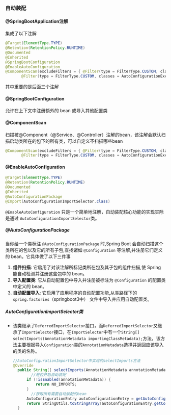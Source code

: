 ### 自动装配

#### @SpringBootApplication注解

集成了以下注解

```java
@Target(ElementType.TYPE)
@Retention(RetentionPolicy.RUNTIME)
@Documented
@Inherited
@SpringBootConfiguration
@EnableAutoConfiguration
@ComponentScan(excludeFilters = { @Filter(type = FilterType.CUSTOM, classes = TypeExcludeFilter.class),
       @Filter(type = FilterType.CUSTOM, classes = AutoConfigurationExcludeFilter.class) });
```

其中重要的是后面三个注解



#### @SpringBootConfiguration

允许在上下文中注册额外的 bean 或导入其他配置类



#### @ComponentScan

扫描被@Component（@Service、@Controller）注解的bean，该注解会默认扫描启动类所在的包下的所有类，可以自定义不扫描哪些bean

```java
@ComponentScan(excludeFilters = { @Filter(type = FilterType.CUSTOM, classes = TypeExcludeFilter.class),
       @Filter(type = FilterType.CUSTOM, classes = AutoConfigurationExcludeFilter.class) })
```



#### @EnableAutoConfiguration

```java
@Target(ElementType.TYPE)
@Retention(RetentionPolicy.RUNTIME)
@Documented
@Inherited
@AutoConfigurationPackage
@Import(AutoConfigurationImportSelector.class)
```

`@EnableAutoConfiguration` 只是一个简单地注解，自动装配核心功能的实现实际是通过 `AutoConfigurationImportSelector`类。

##### @AutoConfigurationPackage

当你给一个类标注 `@AutoConfigurationPackage` 时,Spring Boot 会自动扫描这个类所在的包以及它的所有子包,查找诸如 `@Configuration` 等注解,并注册它们定义的 bean。它具体做了以下三件事

1. **组件扫描**: 它启用了对该注解所标记类所在包及其子包的组件扫描,使 Spring 能自动检测并注册这些包中的 bean。
2. **导入配置类**: 它从自动配置包中导入并注册被标注为 `@Configuration` 的配置类中定义的 bean。
3. **自动配置导入**: 它启用了应用程序的自动配置功能,从类路径下的 `spring.factories`（springboot3中） 文件中导入并应用自动配置类。

##### AutoConfigurationImportSelector类

- 该类继承了`DeferredImportSelector`接口，而`DeferredImportSelector`又继承了`ImportSelector`接口，在`ImportSelector`中有一个`String[] selectImports(AnnotationMetadata importingClassMetadata);`方法，该方法主要根据导入`Configuration`类的`AnnotationMetadata`选择并返回应该导入的类的名称。

  ```java
  //AutoConfigurationImportSelector中实现的selectImports方法
  @Override
  	public String[] selectImports(AnnotationMetadata annotationMetadata) {
          //是否开启自动装配
  		if (!isEnabled(annotationMetadata)) {
  			return NO_IMPORTS;
  		}
          //获取所有需要自动装配的bean
  		AutoConfigurationEntry autoConfigurationEntry = getAutoConfigurationEntry(annotationMetadata);
  		return StringUtils.toStringArray(autoConfigurationEntry.getConfigurations());
  	}
  ```

  
